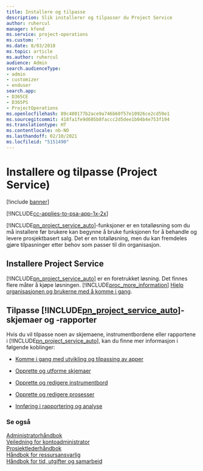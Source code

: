 ```yaml
---
title: Installere og tilpasse
description: Slik installerer og tilpasser du Project Service
author: ruhercul
manager: kfend
ms.service: project-operations
ms.custom: ''
ms.date: 8/03/2018
ms.topic: article
ms.author: ruhercul
audience: Admin
search.audienceType:
- admin
- customizer
- enduser
search.app:
- D365CE
- D365PS
- ProjectOperations
ms.openlocfilehash: 89c480177b2ace9a746b60f57e10926ce2cd59e1
ms.sourcegitcommit: 418fa1fe9d605b8faccc2d5dee1b04b4e753f194
ms.translationtype: HT
ms.contentlocale: nb-NO
ms.lasthandoff: 02/10/2021
ms.locfileid: "5151490"
---
```

# <a name="install-and-customize-project-service"></a>Installere og tilpasse (Project Service)

[!include [banner](../includes/psa-now-project-operations.md)]

[!INCLUDE[cc-applies-to-psa-app-1x-2x](../includes/cc-applies-to-psa-app-1x-2x.md)]

[!INCLUDE[pn_project_service_auto](../includes/pn-project-service-auto.md)]-funksjoner er en totalløsning som du må installere før brukere kan begynne å bruke funksjonen for å behandle og levere prosjektbasert salg. Det er en totalløsning, men du kan fremdeles gjøre tilpasninger etter behov som passer til din organisasjon.  
<!-- TODO: I expect to find the information on how to get and install this here. Please find that and add it here. Same for Project Service.--> 
  
## <a name="install-project-service"></a>Installere Project Service  
 [!INCLUDE[pn_project_service_auto](../includes/pn-project-service-auto.md)] er en foretrukket løsning. Det finnes flere måter å kjøpe løsningen. [!INCLUDE[proc_more_information](../includes/proc-more-information.md)] [Hjelp organisasjonen og brukerne med å komme i gang](https://docs.microsoft.com/dynamics365/customerengagement/on-premises/admin/onboard-your-organization-and-users-to-dynamics-365-online).  
  
## <a name="customize-pn_project_service_auto-forms-and-reports"></a>Tilpasse [!INCLUDE[pn_project_service_auto](../includes/pn-project-service-auto.md)]-skjemaer og -rapporter  
 Hvis du vil tilpasse noen av skjemaene, instrumentbordene eller rapportene i [!INCLUDE[pn_project_service_auto](../includes/pn-project-service-auto.md)], kan du finne mer informasjon i følgende koblinger:  
  
- [Komme i gang med utvikling og tilpassing av apper](https://docs.microsoft.com/dynamics365/customerengagement/on-premises/customize/getting-started-customization)  
  
- [Opprette og utforme skjemaer](https://docs.microsoft.com/dynamics365/customerengagement/on-premises/customize/create-design-forms)  
  
- [Opprette og redigere instrumentbord](https://docs.microsoft.com/dynamics365/customerengagement/on-premises/customize/create-edit-dashboards)  
  
- [Opprette og redigere prosesser](https://docs.microsoft.com/dynamics365/customerengagement/on-premises/customize/guide-staff-through-common-tasks-processes)  
  
- [Innføring i rapportering og analyse](https://docs.microsoft.com/dynamics365/customerengagement/on-premises/analytics/reporting-analytics-with-dynamics-365)  
  
### <a name="see-also"></a>Se også  
 [Administratorhåndbok](../psa/admin-guide.md)   
 [Veiledning for kontoadministrator](../psa/account-manager-guide.md)   
 [Prosjektlederhåndbok](../psa/project-manager-guide.md)   
 [Håndbok for ressursansvarlig](../psa/resource-manager-guide.md)   
 [Håndbok for tid, utgifter og samarbeid](../psa/time-expense-collaboration-guide.md)
